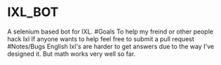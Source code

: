 # IXL_BOT
A selenium based bot for IXL. 
#Goals
To help my freind or other people hack Ixl 
If anyone wants to help feel free to submit a pull request
#Notes/Bugs
English Ixl's are harder to get answers due to the way I've designed it. But math works very well so far.
